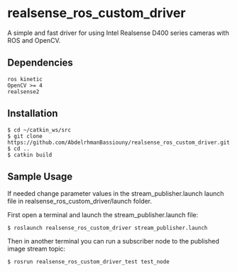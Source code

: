 # realsense_ros_custom_driver
A simple and fast driver for using Intel Realsense D400 series cameras with ROS and OpenCV.

## Dependencies
```
ros kinetic
OpenCV >= 4
realsense2
```

## Installation
```
$ cd ~/catkin_ws/src
$ git clone https://github.com/AbdelrhmanBassiouny/realsense_ros_custom_driver.git
$ cd ..
$ catkin build
```

## Sample Usage
If needed change parameter values in the stream_publisher.launch launch file in realsense_ros_custom_driver/launch folder.

First open a terminal and launch the stream_publisher.launch file:
```
$ roslaunch realsense_ros_custom_driver stream_publisher.launch
```
Then in another terminal you can run a subscriber node to the published image stream topic:
```
$ rosrun realsense_ros_custom_driver_test test_node
```



